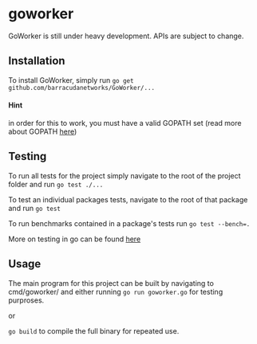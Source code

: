 goworker
====
GoWorker is still under heavy development. APIs are subject to change.

## Installation
To install GoWorker, simply run 
`go get github.com/barracudanetworks/GoWorker/...`

#### Hint
in order for this to work, you must have a valid GOPATH set
(read more about GOPATH [here](https://code.google.com/p/go-wiki/wiki/GOPATH))

## Testing
To run all tests for the project simply navigate to the root of the project folder and run
`go test ./...`

To test an individual packages tests, navigate to the root of that package and run
`go test`

To run benchmarks contained in a package's tests run
`go test --bench=.`

More on testing in go can be found [here](http://www.golang-book.com/12/index.htm)

## Usage
The main program for this project can be built by navigating to cmd/goworker/ and either running 
`go run goworker.go` for testing purproses.

or

`go build` to compile the full binary for repeated use. 
